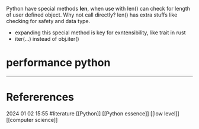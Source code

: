 Python have special methods __len__, when use with len() can check for length of user defined object. Why not call directly? len() has extra stuffs like checking for safety and data type. 
- expanding this special method is key for exntensibility, like trait in rust
- iter(...) instead of obj.iter()









# performance python
--- 
# Refererences 




2024 01 02 15:55
#literature  [[Python]] [[Python essence]] [[low level]] [[computer science]]